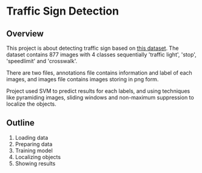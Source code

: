 # Traffic Sign Detection

## Overview

This project is about detecting traffic sign based on [this dataset](https://drive.google.com/file/d/1YJiHQeLotsaXAXCtLLKBHPaawqKiSC5b/view). The dataset contains 877 images with 4 classes sequentially 'traffic light', 'stop', 'speedlimit' and 'crosswalk'. 

There are two files, annotations file contains information and label of each images, and images file contains images storing in png form. 

Project used SVM to predict results for each labels, and using techniques like pyramiding images, sliding windows and non-maximum suppression to localize the objects.  

## Outline 
1. Loading data
2. Preparing data
3. Training model
4. Localizing objects
5. Showing results



